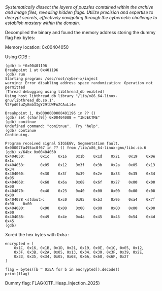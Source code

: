 *Systematically dissect the layers of puzzles contained within the archive and image files, revealing hidden flags. Utilize precision and expertise to decrypt secrets, effectively navigating through the cybernetic challenge to establish mastery within the domain.*

Decompiled the binary and found the memory address storing the dummy flag hex bytes:

Memory location: 0x00404050

Using GDB :

```
(gdb) b *0x00401196
Breakpoint 1 at 0x401196
(gdb) run
Starting program: /sec/root/cyber-x/inject
warning: Error disabling address space randomization: Operation not permitted
[Thread debugging using libthread_db enabled]
Using host libthread_db library "/lib/x86_64-linux-gnu/libthread_db.so.1".
V2FpdGluZyBmb3IgY29tbWFuZCAuLi4=

Breakpoint 1, 0x0000000000401196 in ?? ()
(gdb) set {char[9]} 0x00404088 = "INJECTME"
(gdb) conitnue
Undefined command: "conitnue".  Try "help".
(gdb) continue
Continuing.

Program received signal SIGSEGV, Segmentation fault.
0x00007fa495ac0f67 in ?? () from /lib/x86_64-linux-gnu/libc.so.6
(gdb) x/64bx 0x00404050
0x404050:       0x1c    0x16    0x1b    0x1d    0x21    0x19    0x0e    0x1c
0x404058:       0x05    0x12    0x3f    0x3b    0x2a    0x05    0x13    0x34
0x404060:       0x30    0x3f    0x39    0x2e    0x33    0x35    0x34    0x05
0x404068:       0x68    0x6a    0x68    0x6f    0x27    0x00    0x00    0x00
0x404070:       0x40    0x23    0x40    0x00    0x00    0x00    0x00    0x00
0x404078 <stdout>:      0xc0    0x95    0xb3    0x95    0xa4    0x7f    0x00    0x00
0x404080:       0x00    0x00    0x00    0x00    0x00    0x00    0x00    0x00
0x404088:       0x49    0x4e    0x4a    0x45    0x43    0x54    0x4d    0x45
(gdb)
```

Xored the hex bytes with 0x5a
:

```
encrypted = [
    0x1C, 0x16, 0x1B, 0x1D, 0x21, 0x19, 0x0E, 0x1C, 0x05, 0x12,
    0x3F, 0x3B, 0x2A, 0x05, 0x13, 0x34, 0x30, 0x3F, 0x39, 0x2E,
    0x33, 0x35, 0x34, 0x05, 0x68, 0x6A, 0x68, 0x6F, 0x27
]

flag = bytes([b ^ 0x5A for b in encrypted]).decode()
print(flag)
```

Dummy flag: FLAG{CTF_Heap_Injection_2025}